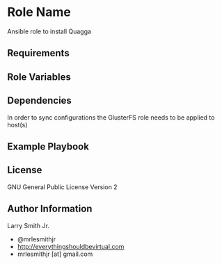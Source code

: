 # Role Name
Ansible role to install Quagga
## Requirements

## Role Variables

## Dependencies
In order to sync configurations the GlusterFS role needs to be applied to host(s)
## Example Playbook

## License
GNU General Public License Version 2

## Author Information
Larry Smith Jr.
- @mrlesmithjr
- http://everythingshouldbevirtual.com
- mrlesmithjr [at] gmail.com
